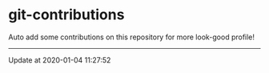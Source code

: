 # git-contributions

Auto add some contributions on this repository for more look-good profile!

---

Update at 2020-01-04 11:27:52
